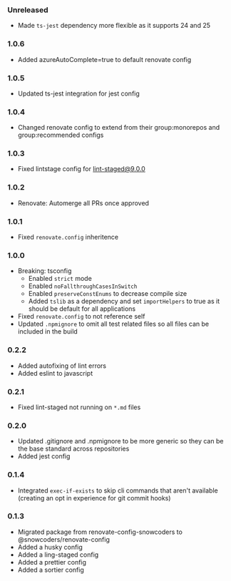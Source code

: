 ### Unreleased

- Made `ts-jest` dependency more flexible as it supports 24 and 25

### 1.0.6

- Added azureAutoComplete=true to default renovate config

### 1.0.5

- Updated ts-jest integration for jest config

### 1.0.4

- Changed renovate config to extend from their group:monorepos and group:recommended configs

### 1.0.3

- Fixed lintstage config for lint-staged@9.0.0

### 1.0.2

- Renovate: Automerge all PRs once approved

### 1.0.1

- Fixed `renovate.config` inheritence

### 1.0.0

- Breaking: tsconfig
  - Enabled `strict` mode
  - Enabled `noFallthroughCasesInSwitch`
  - Enabled `preserveConstEnums` to decrease compile size
  - Added `tslib` as a dependency and set `importHelpers` to true as it should be default for all applications
- Fixed `renovate.config` to not reference self
- Updated `.npmignore` to omit all test related files so all files can be included in the build

### 0.2.2

- Added autofixing of lint errors
- Added eslint to javascript

### 0.2.1

- Fixed lint-staged not running on `*.md` files

### 0.2.0

- Updated .gitignore and .npmignore to be more generic so they can be the base standard across repositories
- Added jest config

### 0.1.4

- Integrated `exec-if-exists` to skip cli commands that aren't available (creating an opt in experience for git commit hooks)

### 0.1.3

- Migrated package from renovate-config-snowcoders to @snowcoders/renovate-config
- Added a husky config
- Added a ling-staged config
- Added a prettier config
- Added a sortier config
